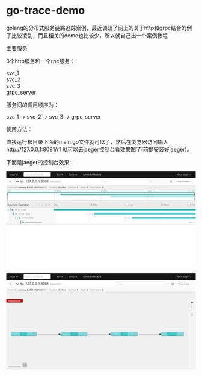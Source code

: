 # go-trace-demo
golang的分布式服务链路追踪案例，最近调研了网上的关于http和grpc结合的例子比较凌乱，而且相关的demo也比较少，所以就自己出一个案例教程

主要服务

3个http服务和一个rpc服务：

svc_1  
svc_2  
svc_3  
grpc_server  


服务间的调用顺序为：  

svc_1 -> svc_2 -> svc_3 -> grpc_server  

使用方法：  

直接运行根目录下面的main.go文件就可以了，然后在浏览器访问输入http://127.0.0.1:8081/r1 就可以去jaeger控制台看效果图了(前提安装好jaeger)。

下面是jaeger的控制台效果：  

![avatar](https://github.com/Huangsh17/go-trace-demo/blob/master/image/20210108105836.png)

![avatar](https://github.com/Huangsh17/go-trace-demo/blob/master/image/20210108105852.png)